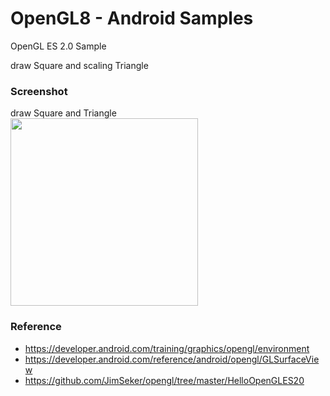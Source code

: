 OpenGL8 - Android Samples
===============

OpenGL ES 2.0 Sample <br/>

draw Square and scaling Triangle <br/>

### Screenshot <br/>
draw Square and Triangle <br/>
<image src="https://raw.githubusercontent.com/ohwada/Android_Samples/master/OpenGL8/screenshot/opengl8_main.png" width="300" /><br/>

### Reference <br/>
- https://developer.android.com/training/graphics/opengl/environment
- https://developer.android.com/reference/android/opengl/GLSurfaceView
- https://github.com/JimSeker/opengl/tree/master/HelloOpenGLES20

